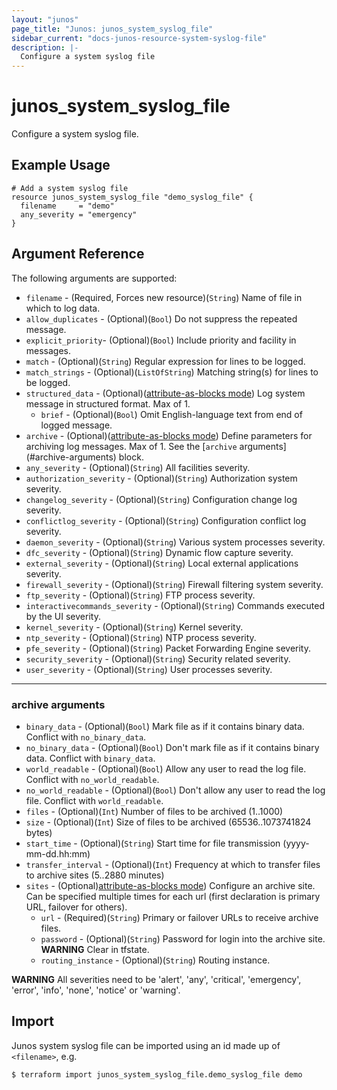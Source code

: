 ```yaml
---
layout: "junos"
page_title: "Junos: junos_system_syslog_file"
sidebar_current: "docs-junos-resource-system-syslog-file"
description: |-
  Configure a system syslog file
---
```


# junos_system_syslog_file

Configure a system syslog file.

## Example Usage

```hcl
# Add a system syslog file
resource junos_system_syslog_file "demo_syslog_file" {
  filename     = "demo"
  any_severity = "emergency"
}
```

## Argument Reference

The following arguments are supported:

* `filename` - (Required, Forces new resource)(`String`) Name of file in which to log data.
* `allow_duplicates` - (Optional)(`Bool`) Do not suppress the repeated message.
* `explicit_priority`- (Optional)(`Bool`) Include priority and facility in messages.
* `match` - (Optional)(`String`) Regular expression for lines to be logged.
* `match_strings` - (Optional)(`ListOfString`) Matching string(s) for lines to be logged.
* `structured_data` - (Optional)([attribute-as-blocks mode](https://www.terraform.io/docs/configuration/attr-as-blocks.html)) Log system message in structured format. Max of 1.
  * `brief` - (Optional)(`Bool`) Omit English-language text from end of logged message.
* `archive` - (Optional)([attribute-as-blocks mode](https://www.terraform.io/docs/configuration/attr-as-blocks.html)) Define parameters for archiving log messages. Max of 1. See the [`archive` arguments] (#archive-arguments) block.
* `any_severity` - (Optional)(`String`) All facilities severity.
* `authorization_severity` - (Optional)(`String`) Authorization system severity.
* `changelog_severity` - (Optional)(`String`) Configuration change log severity.
* `conflictlog_severity` - (Optional)(`String`) Configuration conflict log severity.
* `daemon_severity` - (Optional)(`String`) Various system processes severity.
* `dfc_severity` - (Optional)(`String`) Dynamic flow capture severity.
* `external_severity` - (Optional)(`String`) Local external applications severity.
* `firewall_severity` - (Optional)(`String`) Firewall filtering system severity.
* `ftp_severity` - (Optional)(`String`) FTP process severity.
* `interactivecommands_severity` - (Optional)(`String`) Commands executed by the UI severity.
* `kernel_severity` - (Optional)(`String`) Kernel severity.
* `ntp_severity` - (Optional)(`String`) NTP process severity.
* `pfe_severity` - (Optional)(`String`) Packet Forwarding Engine severity.
* `security_severity` - (Optional)(`String`) Security related severity.
* `user_severity` - (Optional)(`String`) User processes severity.

---

### archive arguments

* `binary_data` - (Optional)(`Bool`) Mark file as if it contains binary data. Conflict with `no_binary_data`.
* `no_binary_data` - (Optional)(`Bool`) Don't mark file as if it contains binary data. Conflict with `binary_data`.
* `world_readable` - (Optional)(`Bool`) Allow any user to read the log file. Conflict with `no_world_readable`.
* `no_world_readable` - (Optional)(`Bool`) Don't allow any user to read the log file. Conflict with `world_readable`.
* `files` - (Optional)(`Int`) Number of files to be archived (1..1000)
* `size` - (Optional)(`Int`) Size of files to be archived (65536..1073741824 bytes)
* `start_time` - (Optional)(`String`) Start time for file transmission (yyyy-mm-dd.hh:mm)
* `transfer_interval` - (Optional)(`Int`) Frequency at which to transfer files to archive sites (5..2880 minutes)
* `sites` - (Optional)[attribute-as-blocks mode](https://www.terraform.io/docs/configuration/attr-as-blocks.html)) Configure an archive site. Can be specified multiple times for each url (first declaration is primary URL, failover for others).
  * `url` - (Required)(`String`) Primary or failover URLs to receive archive files.
  * `password` - (Optional)(`String`) Password for login into the archive site.
  **WARNING** Clear in tfstate.
  * `routing_instance` - (Optional)(`String`) Routing instance.

**WARNING** All severities need to be 'alert', 'any', 'critical', 'emergency', 'error', 'info', 'none', 'notice' or 'warning'.

## Import

Junos system syslog file can be imported using an id made up of `<filename>`, e.g.

```shell
$ terraform import junos_system_syslog_file.demo_syslog_file demo
```

